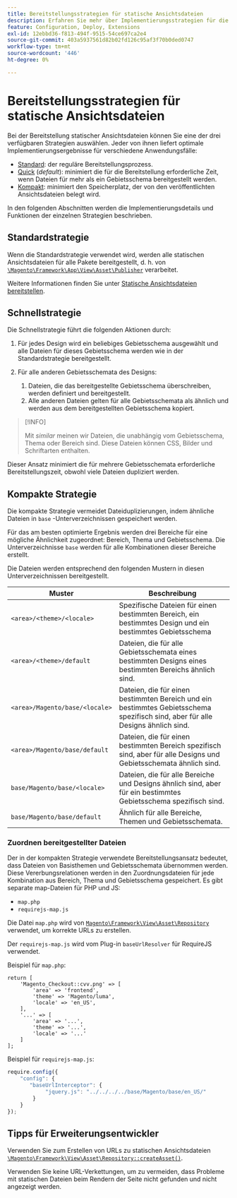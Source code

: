 ```yaml
---
title: Bereitstellungsstrategien für statische Ansichtsdateien
description: Erfahren Sie mehr über Implementierungsstrategien für die Commerce-Anwendung.
feature: Configuration, Deploy, Extensions
exl-id: 12ebbd36-f813-494f-9515-54ce697ca2e4
source-git-commit: 403a5937561d82b02fd126c95af3f70b0ded0747
workflow-type: tm+mt
source-wordcount: '446'
ht-degree: 0%

---
```


# Bereitstellungsstrategien für statische Ansichtsdateien

Bei der Bereitstellung statischer Ansichtsdateien können Sie eine der drei verfügbaren Strategien auswählen. Jeder von ihnen liefert optimale Implementierungsergebnisse für verschiedene Anwendungsfälle:

- [Standard](#standard-strategy): der reguläre Bereitstellungsprozess.
- [Quick](#quick-strategy) (_default_): minimiert die für die Bereitstellung erforderliche Zeit, wenn Dateien für mehr als ein Gebietsschema bereitgestellt werden.
- [Kompakt](#compact-strategy): minimiert den Speicherplatz, der von den veröffentlichten Ansichtsdateien belegt wird.

In den folgenden Abschnitten werden die Implementierungsdetails und Funktionen der einzelnen Strategien beschrieben.

## Standardstrategie

Wenn die Standardstrategie verwendet wird, werden alle statischen Ansichtsdateien für alle Pakete bereitgestellt, d. h. von [`\Magento\Framework\App\View\Asset\Publisher`](https://github.com/magento/magento2/blob/2.4/lib/internal/Magento/Framework/App/View/Asset/Publisher.php) verarbeitet.

Weitere Informationen finden Sie unter [Statische Ansichtsdateien bereitstellen](../cli/static-view-file-deployment.md).

## Schnellstrategie

Die Schnellstrategie führt die folgenden Aktionen durch:

1. Für jedes Design wird ein beliebiges Gebietsschema ausgewählt und alle Dateien für dieses Gebietsschema werden wie in der Standardstrategie bereitgestellt.
1. Für alle anderen Gebietsschemata des Designs:

   1. Dateien, die das bereitgestellte Gebietsschema überschreiben, werden definiert und bereitgestellt.
   1. Alle anderen Dateien gelten für alle Gebietsschemata als ähnlich und werden aus dem bereitgestellten Gebietsschema kopiert.

>[!INFO]
>
>Mit _similar_ meinen wir Dateien, die unabhängig vom Gebietsschema, Thema oder Bereich sind. Diese Dateien können CSS, Bilder und Schriftarten enthalten.

Dieser Ansatz minimiert die für mehrere Gebietsschemata erforderliche Bereitstellungszeit, obwohl viele Dateien dupliziert werden.

## Kompakte Strategie

Die kompakte Strategie vermeidet Dateiduplizierungen, indem ähnliche Dateien in `base` -Unterverzeichnissen gespeichert werden.

Für das am besten optimierte Ergebnis werden drei Bereiche für eine mögliche Ähnlichkeit zugeordnet: Bereich, Thema und Gebietsschema. Die Unterverzeichnisse `base` werden für alle Kombinationen dieser Bereiche erstellt.

Die Dateien werden entsprechend den folgenden Mustern in diesen Unterverzeichnissen bereitgestellt.

| Muster | Beschreibung |
| ------- | ----------- |
| `<area>/<theme>/<locale>` | Spezifische Dateien für einen bestimmten Bereich, ein bestimmtes Design und ein bestimmtes Gebietsschema |
| `<area>/<theme>/default` | Dateien, die für alle Gebietsschemata eines bestimmten Designs eines bestimmten Bereichs ähnlich sind. |
| `<area>/Magento/base/<locale>` | Dateien, die für einen bestimmten Bereich und ein bestimmtes Gebietsschema spezifisch sind, aber für alle Designs ähnlich sind. |
| `<area>/Magento/base/default` | Dateien, die für einen bestimmten Bereich spezifisch sind, aber für alle Designs und Gebietsschemata ähnlich sind. |
| `base/Magento/base/<locale>` | Dateien, die für alle Bereiche und Designs ähnlich sind, aber für ein bestimmtes Gebietsschema spezifisch sind. |
| `base/Magento/base/default` | Ähnlich für alle Bereiche, Themen und Gebietsschemata. |

### Zuordnen bereitgestellter Dateien

Der in der kompakten Strategie verwendete Bereitstellungsansatz bedeutet, dass Dateien von Basisthemen und Gebietsschemata übernommen werden. Diese Vererbungsrelationen werden in den Zuordnungsdateien für jede Kombination aus Bereich, Thema und Gebietsschema gespeichert. Es gibt separate map-Dateien für PHP und JS:

- `map.php`
- `requirejs-map.js`

Die Datei `map.php` wird von [`Magento\Framework\View\Asset\Repository`](https://github.com/magento/magento2/blob/2.4/lib/internal/Magento/Framework/View/Asset/Repository.php) verwendet, um korrekte URLs zu erstellen.

Der `requirejs-map.js` wird vom Plug-in `baseUrlResolver` für RequireJS verwendet.

Beispiel für `map.php`:

```php?start_inline=1
return [
    'Magento_Checkout::cvv.png' => [
        'area' => 'frontend',
        'theme' => 'Magento/luma',
        'locale' => 'en_US',
    ],
    '...' => [
        'area' => '...',
        'theme' => '...',
        'locale' => '...'
    ]
];
```

Beispiel für `requirejs-map.js`:

```js
require.config({
    "config": {
       "baseUrlInterceptor": {
            "jquery.js": "../../../../base/Magento/base/en_US/"
        }
    }
});
```

## Tipps für Erweiterungsentwickler

Verwenden Sie zum Erstellen von URLs zu statischen Ansichtsdateien [`\Magento\Framework\View\Asset\Repository::createAsset()`](https://github.com/magento/magento2/blob/2.4/lib/internal/Magento/Framework/View/Asset/Repository.php#L211-L244).

Verwenden Sie keine URL-Verkettungen, um zu vermeiden, dass Probleme mit statischen Dateien beim Rendern der Seite nicht gefunden und nicht angezeigt werden.
